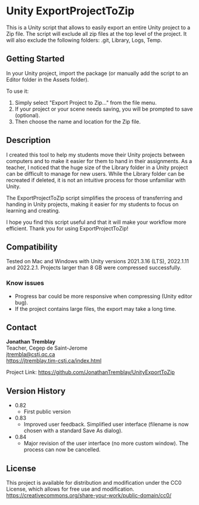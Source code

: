 # Unity ExportProjectToZip

This is a Unity script that allows to easily export an entire Unity project to a Zip file. The script will exclude all zip files at the top level of the project. It will also exclude the following folders: .git, Library, Logs, Temp.

## Getting Started

In your Unity project, import the package (or manually add the script to an Editor folder in the Assets folder).

To use it:
1. Simply select "Export Project to Zip..." from the file menu. 
2. If your project or your scene needs saving, you will be prompted to save (optional).
3. Then choose the name and location for the Zip file.

## Description

I created this tool to help my students move their Unity projects between computers and to make it easier for them to hand in their assignments. As a teacher, I noticed that the huge size of the Library folder in a Unity project can be difficult to manage for new users. While the Library folder can be recreated if deleted, it is not an intuitive process for those unfamiliar with Unity. 

The ExportProjectToZip script simplifies the process of transferring and handing in Unity projects, making it easier for my students to focus on learning and creating.

I hope you find this script useful and that it will make your workflow more efficient. Thank you for using ExportProjectToZip!

## Compatibility

Tested on Mac and Windows with Unity versions 2021.3.16 (LTS), 2022.1.11 and 2022.2.1.
Projects larger than 8 GB were compressed successfully.

### Know issues

* Progress bar could be more responsive when compressing (Unity editor bug).
* If the project contains large files, the export may take a long time.

## Contact

 **Jonathan Tremblay**  
 Teacher, Cegep de Saint-Jerome  
 jtrembla@cstj.qc.ca  
 https://jtremblay.tim-cstj.ca/index.html

Project Link: https://github.com/JonathanTremblay/UnityExportToZip

## Version History

* 0.82
    * First public version
* 0.83
    * Improved user feedback. Simplified user interface (filename is now chosen with a standard Save As dialog).
* 0.84
    * Major revision of the user interface (no more custom window). The process can now be cancelled.

## License

 This project is available for distribution and modification under the CC0 License, which allows for free use and modification.  
 https://creativecommons.org/share-your-work/public-domain/cc0/

